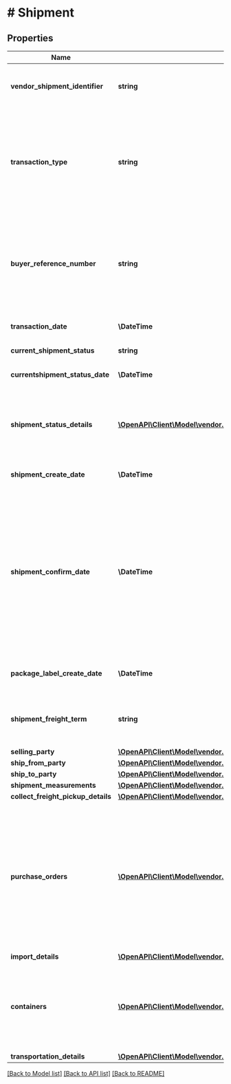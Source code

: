 # # Shipment

## Properties

Name | Type | Description | Notes
------------ | ------------- | ------------- | -------------
**vendor_shipment_identifier** | **string** | Unique Transportation ID created by Vendor (Should not be used over the last 365 days). |
**transaction_type** | **string** | Indicates the type of  transportation request such as (New,Cancel,Confirm and PackageLabelRequest). Each transactiontype has a unique set of operation and there are corresponding details to be populated for each operation. |
**buyer_reference_number** | **string** | The buyer Reference Number is a unique identifier generated by buyer for all Collect/WePay shipments when you submit a transportation request. This field is mandatory for Collect/WePay shipments. | [optional]
**transaction_date** | **\DateTime** | Date on which the transportation request was submitted. |
**current_shipment_status** | **string** | Indicates the current shipment status. | [optional]
**currentshipment_status_date** | **\DateTime** | Date and time when the last status was updated. | [optional]
**shipment_status_details** | [**\OpenAPI\Client\Model\vendor.shipments\ShipmentStatusDetails[]**](ShipmentStatusDetails.md) | Indicates the list of current shipment status details and when the last update was received from carrier this is available on shipment Details response. | [optional]
**shipment_create_date** | **\DateTime** | The date and time of the shipment request created by vendor. | [optional]
**shipment_confirm_date** | **\DateTime** | The date and time of the departure of the shipment from the vendor&#39;s location. Vendors are requested to send ASNs within 30 minutes of departure from their warehouse/distribution center or at least 6 hours prior to the appointment time at the Buyer destination warehouse, whichever is sooner. Shipped date mentioned in the shipment confirmation should not be in the future. | [optional]
**package_label_create_date** | **\DateTime** | The date and time of the package label created for the shipment by buyer. | [optional]
**shipment_freight_term** | **string** | Indicates if this transportation request is WePay/Collect or TheyPay/Prepaid. This is a mandatory information. | [optional]
**selling_party** | [**\OpenAPI\Client\Model\vendor.shipments\PartyIdentification**](PartyIdentification.md) |  |
**ship_from_party** | [**\OpenAPI\Client\Model\vendor.shipments\PartyIdentification**](PartyIdentification.md) |  |
**ship_to_party** | [**\OpenAPI\Client\Model\vendor.shipments\PartyIdentification**](PartyIdentification.md) |  |
**shipment_measurements** | [**\OpenAPI\Client\Model\vendor.shipments\TransportShipmentMeasurements**](TransportShipmentMeasurements.md) |  | [optional]
**collect_freight_pickup_details** | [**\OpenAPI\Client\Model\vendor.shipments\CollectFreightPickupDetails**](CollectFreightPickupDetails.md) |  | [optional]
**purchase_orders** | [**\OpenAPI\Client\Model\vendor.shipments\PurchaseOrders[]**](PurchaseOrders.md) | Indicates the purchase orders involved for the transportation request. This group is an array create 1 for each PO and list their corresponding items. This information is used for deciding the route,truck allocation and storage efficiently. This is a mandatory information for Buyer performing transportation from vendor warehouse (WePay/Collect) | [optional]
**import_details** | [**\OpenAPI\Client\Model\vendor.shipments\ImportDetails**](ImportDetails.md) |  | [optional]
**containers** | [**\OpenAPI\Client\Model\vendor.shipments\Containers[]**](Containers.md) | A list of the items in this transportation and their associated inner container details. If any of the item detail fields are common at a carton or a pallet level, provide them at the corresponding carton or pallet level. | [optional]
**transportation_details** | [**\OpenAPI\Client\Model\vendor.shipments\TransportationDetails**](TransportationDetails.md) |  | [optional]

[[Back to Model list]](../../README.md#models) [[Back to API list]](../../README.md#endpoints) [[Back to README]](../../README.md)
